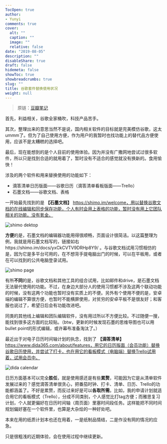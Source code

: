 ```yaml
---
TocOpen: true
author:
- Yunyi
comments: true
cover:
  alt: ""
  caption: ""
  image: ""
  relative: false
date: "2019-08-05"
description: ""
disableShare: true
draft: false
hidemeta: false
showToc: true
showbreadcrumbs: true
slug: ""
title: 谷歌套件替换使用状况
weight: null
---
```


> 原链：[豆瓣笔记](https://www.douban.com/note/729041024/?_i=30202942oAFLwr)

首先，利益相关，谷歌全家桶吹，科技产品苦手。

其次，整理出来的意思当然不是说，国内相关软件的目标就是完美模仿谷歌，这太ummm了。但为了自己使用方便，作为用户的我暂时也找功能上的替代品方便使用，应该不是太糟糕的选择吧。

最后，现在能想到的是个人目前的使用体验。因为并没有广撒网地尝试过很多软件，所以只是找到合适的就用着了，暂时没有不适合的感觉就没有换新的。食用愉快！

涉及的两个软件和用来替换使用的功能如下：
- 滴答清单日历版面——谷歌日历（滴答清单看板版面——Trello）
- 石墨文档——谷歌文档、表格

一开始最先找到的是 **【石墨文档】** https://shimo.im/welcome，用以替换谷歌文档的在线编辑和同步保存功能，个人有时会用上表格的功能，暂时没有用上它团队相关的功能。没有氪金。

![shimo dektop](https://img9.doubanio.com/view/note/l/public/p63808396.jpg '石墨网页版桌面')

**方便**的是，石墨文档的编辑器功能用得很顺畅，页面设计很简洁。以这篇整理为例，我就是用石墨文档写的，链接如右https://shimo.im/docs/yxCkCVTV9DRHp8Y9/ 。与谷歌文档试用习惯相仿的是，因为它是多平台可用的，在不想背手提电脑出门的时候，可以在平板用，或者在可以找到的公共电脑登录试用。

![shimo page](https://img9.doubanio.com/view/note/l/public/p63808395.jpg '石墨网页版编辑画面')

有所**不同**的是，谷歌文档和其他工具的组合试用，比如邮件和drive，是石墨文档无法替代使用的功能。不过，在身边大部分人的使用习惯都不涉及这两个联动功能的时候，没有这两个功能也暂时没有实质上的不便。另外有个使用不便的是，安卓端的编辑不算很方便，也暂时不能横屏使用，对贫穷的安卓平板不是很友好；和客服也说过了，希望日后会有功能改进吧。

同类的其他线上编辑和团队编辑软件，没有用过所以不方便比较。不过随便一搜，能找到很多这方面的比较贴。（btw，更新的时候发现石墨的思维导图也可以用bullet point的形式编辑，或许幕布准备淘汰了。）

最近出于对电子日历时间轴计划的执念，找到了 **【滴答清单】** https://www.dida365.com/about/features，用它的日历版面（会员功能）替换谷歌日历使用，并尝试了打卡，也在用它的看板模式（电脑端）替换Trello试用着，试用会员中。

![dida calendar](https://img3.doubanio.com/view/note/l/public/p63808397.jpg '滴答清单网页版日历版面')

日历方面基本可以完全**胜任**，就是使用感还是有些**累赘**，可能因为它是从清单软件发展过来的？感觉滴答清单很贪心，把番茄时钟、打卡、清单、日历、Trello的功能都涵盖了。不好是累赘，而反过来好是可以**各取所需**。比如，我的申请计划就适合用它的看板模式（Trello），分成不同类别，个人感觉比打tag方便；而雅思复习计划，个人就更偏好在日历时间轴（周页面）里塞时间段任务。这样能把不同时间规划偏好塞在一个软件里，也算是大杂烩的一种好处吧。

本来在用的纸质计划本也还在用着，一是纸制品情结，二是作没有网的情况的应急。

只是很粗浅的近期体验，会在使用过程中继续更新。